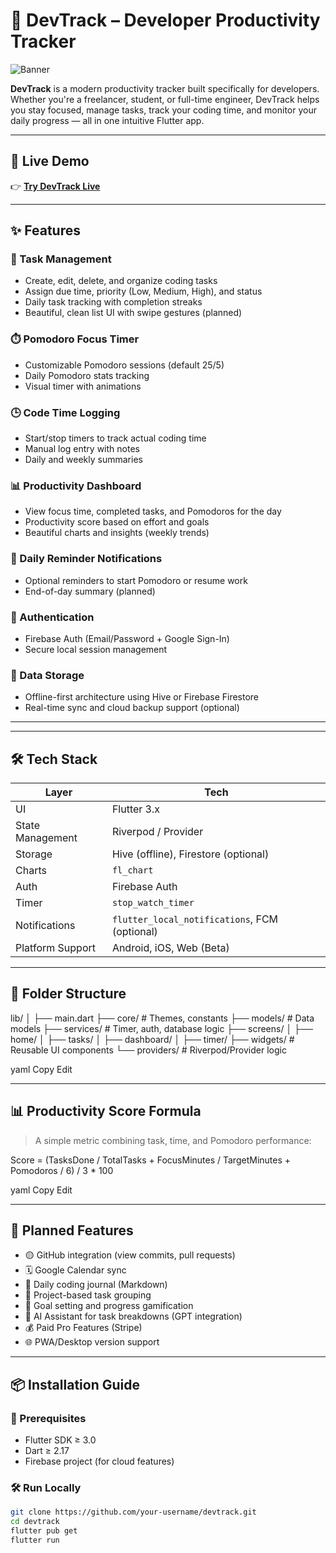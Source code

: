 # 🚀 DevTrack – Developer Productivity Tracker

![Banner](screenshots/banner.png) <!-- Optional: Add a top banner later -->

**DevTrack** is a modern productivity tracker built specifically for developers. Whether you're a freelancer, student, or full-time engineer, DevTrack helps you stay focused, manage tasks, track your coding time, and monitor your daily progress — all in one intuitive Flutter app.

---

## 📱 Live Demo

👉 [**Try DevTrack Live**](devtrackapp.netlify.app)  


---

## ✨ Features

### 🧠 Task Management
- Create, edit, delete, and organize coding tasks
- Assign due time, priority (Low, Medium, High), and status
- Daily task tracking with completion streaks
- Beautiful, clean list UI with swipe gestures (planned)

### ⏱️ Pomodoro Focus Timer
- Customizable Pomodoro sessions (default 25/5)
- Daily Pomodoro stats tracking
- Visual timer with animations

### 🕒 Code Time Logging
- Start/stop timers to track actual coding time
- Manual log entry with notes
- Daily and weekly summaries

### 📊 Productivity Dashboard
- View focus time, completed tasks, and Pomodoros for the day
- Productivity score based on effort and goals
- Beautiful charts and insights (weekly trends)

### 🔔 Daily Reminder Notifications
- Optional reminders to start Pomodoro or resume work
- End-of-day summary (planned)

### 🔐 Authentication
- Firebase Auth (Email/Password + Google Sign-In)
- Secure local session management

### 💾 Data Storage
- Offline-first architecture using Hive or Firebase Firestore
- Real-time sync and cloud backup support (optional)

---


---

## 🛠️ Tech Stack

| Layer | Tech |
|-------|------|
| UI | Flutter 3.x |
| State Management | Riverpod / Provider |
| Storage | Hive (offline), Firestore (optional) |
| Charts | `fl_chart` |
| Auth | Firebase Auth |
| Timer | `stop_watch_timer` |
| Notifications | `flutter_local_notifications`, FCM (optional) |
| Platform Support | Android, iOS, Web (Beta) |

---

## 📁 Folder Structure

lib/
│
├── main.dart
├── core/ # Themes, constants
├── models/ # Data models
├── services/ # Timer, auth, database logic
├── screens/
│ ├── home/
│ ├── tasks/
│ ├── dashboard/
│ ├── timer/
├── widgets/ # Reusable UI components
└── providers/ # Riverpod/Provider logic

yaml
Copy
Edit

---

## 📊 Productivity Score Formula

> A simple metric combining task, time, and Pomodoro performance:

Score = (TasksDone / TotalTasks + FocusMinutes / TargetMinutes + Pomodoros / 6) / 3 * 100

yaml
Copy
Edit

---

## 🔮 Planned Features

- 🟡 GitHub integration (view commits, pull requests)
- 🗓️ Google Calendar sync
- 📝 Daily coding journal (Markdown)
- 📂 Project-based task grouping
- 🎯 Goal setting and progress gamification
- 💬 AI Assistant for task breakdowns (GPT integration)
- 💰 Paid Pro Features (Stripe)
- 🌐 PWA/Desktop version support

---

## 📦 Installation Guide

### 🔧 Prerequisites
- Flutter SDK ≥ 3.0
- Dart ≥ 2.17
- Firebase project (for cloud features)

### 🛠️ Run Locally

```bash
git clone https://github.com/your-username/devtrack.git
cd devtrack
flutter pub get
flutter run
